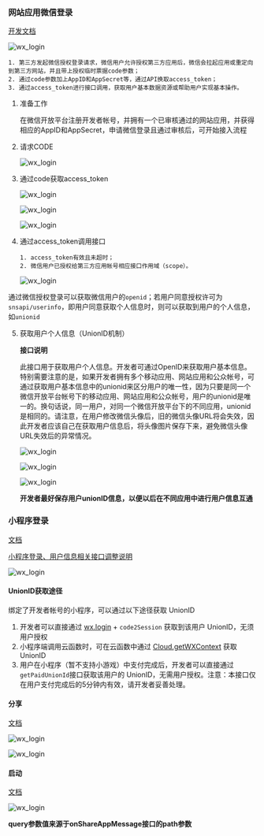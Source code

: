 ### 网站应用微信登录

[开发文档](https://developers.weixin.qq.com/doc/oplatform/Website_App/WeChat_Login/Wechat_Login.html)

![wx_login](./src/wx_login.png)

```
1. 第三方发起微信授权登录请求，微信用户允许授权第三方应用后，微信会拉起应用或重定向到第三方网站，并且带上授权临时票据code参数；
2. 通过code参数加上AppID和AppSecret等，通过API换取access_token；
3. 通过access_token进行接口调用，获取用户基本数据资源或帮助用户实现基本操作。
```

1. 准备工作

   在微信开放平台注册开发者帐号，并拥有一个已审核通过的网站应用，并获得相应的AppID和AppSecret，申请微信登录且通过审核后，可开始接入流程

2. 请求CODE

   ![wx_login](./src/wx_request_code.png)

3. 通过code获取access_token

   ![wx_login](./src/wx_request_access_token.png)

   ![wx_login](./src/wx_response_access_token_1.png)

   ![wx_login](./src/wx_response_access_token_2.png)

4. 通过access_token调用接口

   ```
   1. access_token有效且未超时；
   2. 微信用户已授权给第三方应用帐号相应接口作用域（scope）。
   ```

   ![wx_login](./src/wx_scope_access_token.png)

通过微信授权登录可以获取微信用户的`openid`；若用户同意授权许可为`snsapi/userinfo`，即用户同意获取个人信息时，则可以获取到用户的个人信息，如`unionid`

5. 获取用户个人信息（UnionID机制）

   **接口说明**

   此接口用于获取用户个人信息。开发者可通过OpenID来获取用户基本信息。特别需要注意的是，如果开发者拥有多个移动应用、网站应用和公众帐号，可通过获取用户基本信息中的unionid来区分用户的唯一性，因为只要是同一个微信开放平台帐号下的移动应用、网站应用和公众帐号，用户的unionid是唯一的。换句话说，同一用户，对同一个微信开放平台下的不同应用，unionid是相同的。请注意，在用户修改微信头像后，旧的微信头像URL将会失效，因此开发者应该自己在获取用户信息后，将头像图片保存下来，避免微信头像URL失效后的异常情况。

   ![wx_login](./src/wx_get_userinfo.png)

   ![wx_login](./src/wx_get_userinfo_result.png)

   ![wx_login](./src/wx_get_userinfo_response.png)

   **开发者最好保存用户unionID信息，以便以后在不同应用中进行用户信息互通**



### 小程序登录

[文档](https://developers.weixin.qq.com/miniprogram/dev/framework/open-ability/login.html)

[小程序登录、用户信息相关接口调整说明](https://developers.weixin.qq.com/community/develop/doc/000cacfa20ce88df04cb468bc52801)

![wx_login](./src/wx_mini_login_sequence.png)

#### UnionID获取途径

绑定了开发者帐号的小程序，可以通过以下途径获取 UnionID

1. 开发者可以直接通过 [wx.login](https://developers.weixin.qq.com/miniprogram/dev/api/open-api/login/wx.login.html) + `code2Session` 获取到该用户 UnionID，无须用户授权
2. 小程序端调用云函数时，可在云函数中通过 [Cloud.getWXContext](https://developers.weixin.qq.com/miniprogram/dev/wxcloud/reference-sdk-api/utils/Cloud.getWXContext.html) 获取 UnionID
3. 用户在小程序（暂不支持小游戏）中支付完成后，开发者可以直接通过`getPaidUnionId`接口获取该用户的 UnionID，无需用户授权。注意：本接口仅在用户支付完成后的5分钟内有效，请开发者妥善处理。

#### 分享

[文档](https://developers.weixin.qq.com/miniprogram/dev/reference/api/Page.html#onShareAppMessage-Object-object)

![wx_login](./src/wx_share_contacts.png)

![wx_login](./src/wx_share_timeline.png)

#### 启动

[文档](https://developers.weixin.qq.com/miniprogram/dev/api/base/app/life-cycle/wx.getLaunchOptionsSync.html)

![wx_login](./src/wx_launch.png)

**query参数值来源于onShareAppMessage接口的path参数**

